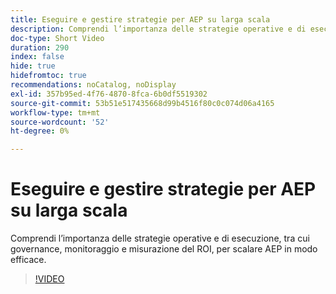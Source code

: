 ```yaml
---
title: Eseguire e gestire strategie per AEP su larga scala
description: Comprendi l’importanza delle strategie operative e di esecuzione, tra cui governance, monitoraggio e misurazione del ROI, per scalare AEP in modo efficace.
doc-type: Short Video
duration: 290
index: false
hide: true
hidefromtoc: true
recommendations: noCatalog, noDisplay
exl-id: 357b95ed-4f76-4870-8fca-6b0df5519302
source-git-commit: 53b51e517435668d99b4516f80c0c074d06a4165
workflow-type: tm+mt
source-wordcount: '52'
ht-degree: 0%

---
```


# Eseguire e gestire strategie per AEP su larga scala

Comprendi l’importanza delle strategie operative e di esecuzione, tra cui governance, monitoraggio e misurazione del ROI, per scalare AEP in modo efficace.

<!-- 62_S655_3442541_289_run-and-operate-strategies-for-aep-at-scale -->
>[!VIDEO](https://video.tv.adobe.com/v/3458330/?learn=on&enablevpops=true)
